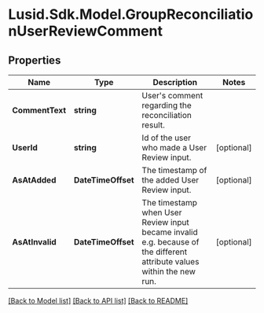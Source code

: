 # Lusid.Sdk.Model.GroupReconciliationUserReviewComment

## Properties

Name | Type | Description | Notes
------------ | ------------- | ------------- | -------------
**CommentText** | **string** | User&#39;s comment regarding the reconciliation result. | 
**UserId** | **string** | Id of the user who made a User Review input. | [optional] 
**AsAtAdded** | **DateTimeOffset** | The timestamp of the added User Review input. | [optional] 
**AsAtInvalid** | **DateTimeOffset** | The timestamp when User Review input became invalid e.g. because of the different attribute values within the new run. | [optional] 

[[Back to Model list]](../README.md#documentation-for-models) [[Back to API list]](../README.md#documentation-for-api-endpoints) [[Back to README]](../README.md)

